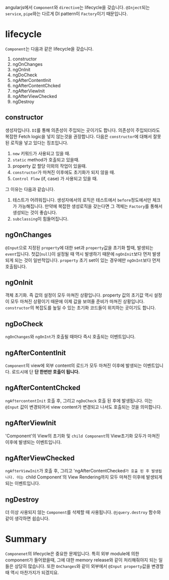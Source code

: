 angularjs에서 `Component`와 `directive`는 lifecycle을 갖습니다. `@Inject`되는 `service`, `pipe`와는 다르게 DI pattern이 `Factory`이기 때문입니다.

# lifecycle 

`Component`는 다음과 같은 lifecycle을 갖습니다.

1. constructor
2. ngOnChanges
3. ngOnInit
4. ngDoCheck
5. ngAfterContentInit
6. ngAfterContentChcked
7. ngAfterViewInit
8. ngAfterViewChecked
9. ngDestroy

## constructor

생성자입니다. `DI`를 통해 의존성이 주입되는 곳이기도 합니다. 의존성이 주입되더라도 복잡한 Fetch logic을 넣지 않는것을 권장합니다. 다음은 `constructor`에 대해서 잘못된 로직을 넣고 있다는 징조입니다. 

1. `new` 키워드가 사용되고 있을 때.
2. `static` method가 호출되고 있을때.
3. property 값 할당 이외의 작업이 있을때.
4. `constructor`가 마쳐진 이후에도 초기화가 되지 않을 때.
5. `Control Flow` (if, case) 가 사용되고 있을 때.

그 이유는 다음과 같습니다. 

1. 테스트가 어려워집니다. 생성자에서의 로직은 테스트에서 `before`정도에서만 체크가 가능해집니다. 만약에 복잡한 생성로직을 갖는다면 그 객체는 `Factory`를 통해서 생성되는 것이 좋습니다.
2. `subclassing`이 힘들어집니다.

## ngOnChanges

`@Input`으로 지정된 `property`에 대한 set과 `property`값을 초기화 할때, 발생되는 `event`입니다. 첫값(`null`)이 설정될 때 역시 발생하기 때문에 `ngOnInit`보다 먼저 발생되게 되는 것이 일반적입니다.
 `property` 초기 set이 있는 경우에만 `ngOnInt`보다 먼저 호출됩니다. 

## ngOnInit

객체 초기화. 즉 값의 설정이 모두 마쳐진 상황입니다. property 값의 초기값 역시 설정이 모두 마쳐진 상황이기 때문에 이제 값을 보여줄 준비가 마쳐진 상황입니다. `constructor`의 복잡도를 높일 수 있는 초기화 코드들이 위치하는 곳이기도 합니다.

## ngDoCheck

`ngOnChanges`와 `ngOnInt`가 호출될 때마다 즉시 호출되는 이벤트입니다. 

## ngAfterContentInit

`Component`의 view에 외부 content의 로드가 모두 마쳐진 이후에 발생되는 이벤트입니다. 로드시에 단 **단 한번만 호출이 됩니다.** 

## ngAfterContentChcked

`ngAftercontentInit` 호출 후, 그리고 `ngDoCheck` 호출 된 후에 발생됩니다. 이는 `@Input` 값이 변경되어서 view content가 변경되고 나서도 호출되는 것을 의미합니다.

## ngAfterViewInit

 'Component'의 View의 초기화 및 `child Component`의 View초기화 모두가 마쳐진 이후에 발생되는 이벤트입니다.

 ## ngAfterViewChecked

 `ngAfterViewInit`가 호출 후, 그리고 'ngAfterContentChecked`가 호출 된 후 발생됩니다. 이는 `child Component`의 View Rendering까지 모두 마쳐진 이후에 발생되게 되는 이벤트입니다.

 ## ngDestroy

  더 이상 사용되지 않는 `Component`를 삭제할 때 사용됩니다.  `@jquery.destroy` 함수와 같이 생각하면 쉽습니다.


# Summary

`Componenet`의 lifecycle은 중요한 문제입니다. 특히 외부 module에 의한 component가 들어왔을때, 그에 대한 memory release와 같이 처리해줘야지 되는 일들은 상당히 많습니다. 
또한 `OnChanges`와 같이 외부에서 `@Input property`값을 변경할 때 역시 마찬가지가 되겠지요.

